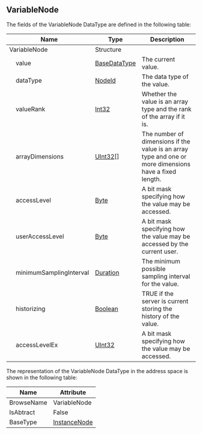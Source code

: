 <!-- datatype -->
## VariableNode
<!-- end of description -->
The fields of the VariableNode DataType are defined in the following table:  

|Name|Type|Description|
|---|---|---|
|VariableNode|Structure||
|&nbsp;&nbsp;&nbsp;&nbsp;value|[BaseDataType](../../../Part3/DataTypes/BaseDataType/readme.md)|The current value.|
|&nbsp;&nbsp;&nbsp;&nbsp;dataType|[NodeId](../../../Part3/DataTypes/NodeId/readme.md)|The data type of the value.|
|&nbsp;&nbsp;&nbsp;&nbsp;valueRank|[Int32](../../../Part3/DataTypes/Int32/readme.md)|Whether the value is an array type and the rank of the array if it is.|
|&nbsp;&nbsp;&nbsp;&nbsp;arrayDimensions|[UInt32](../../../Part3/DataTypes/UInt32/readme.md)[]|The number of dimensions if the value is an array type and one or more dimensions have a fixed length.|
|&nbsp;&nbsp;&nbsp;&nbsp;accessLevel|[Byte](../../../Part3/DataTypes/Byte/readme.md)|A bit mask specifying how the value may be accessed.|
|&nbsp;&nbsp;&nbsp;&nbsp;userAccessLevel|[Byte](../../../Part3/DataTypes/Byte/readme.md)|A bit mask specifying how the value may be accessed by the current user.|
|&nbsp;&nbsp;&nbsp;&nbsp;minimumSamplingInterval|[Duration](../../../Part3/DataTypes/Duration/readme.md)|The minimum possible sampling interval for the value.|
|&nbsp;&nbsp;&nbsp;&nbsp;historizing|[Boolean](../../../Part3/DataTypes/Boolean/readme.md)|TRUE if the server is current storing the history of the value.|
|&nbsp;&nbsp;&nbsp;&nbsp;accessLevelEx|[UInt32](../../../Part3/DataTypes/UInt32/readme.md)|A bit mask specifying how the value may be accessed.|

The representation of the VariableNode DataType in the address space is shown in the following table:  

|Name|Attribute|
|---|---|
|BrowseName|VariableNode|
|IsAbtract|False|
|BaseType|[InstanceNode](../../../Part3/Services/InstanceNode/readme.md)|

